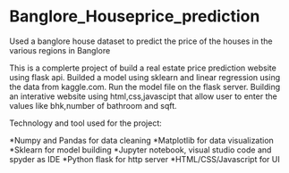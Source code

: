 # Banglore_Houseprice_prediction
Used a banglore house dataset to predict the price of the houses in the various regions in Banglore


This is a complerte project of  build a real estate price prediction website using flask api.
Builded a model using sklearn and linear  regression using the data from kaggle.com.
Run the model file on the flask server.
Building an interative website using html,css,javascipt that allow user to enter the values like bhk,number of bathroom and sqft.
 
Technology and tool used for the project:


*Numpy and Pandas for data cleaning
*Matplotlib for data visualization
*Sklearn for model building
*Jupyter notebook, visual studio code and spyder as IDE
*Python flask for http server
*HTML/CSS/Javascript for UI

